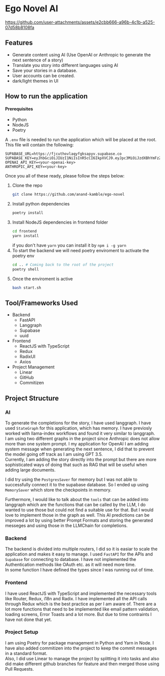 # Ego Novel AI

https://github.com/user-attachments/assets/e2cbb666-a96b-4c1b-a525-07d58b8108fa


## Features
- Generate content using AI (Use OpenAI or Anthropic to generate the next sentence of a story)
- Translate you story into different languages using AI
- Save your stories in a database.
- User accounts can be created.
- dark/light themes in UI

## How to run the application
#### Prerequisites
- Python
- NodeJS
- Poetry

A `.env` file is needed to run the application which will be placed at the root. This file will contain the following:
```
SUPABASE_URL=https://fjcuthovlaqyfgksapyv.supabase.co
SUPABASE_KEY=eyJhbGciOiJIUzI1NiIsInR5cCI6IkpXVCJ9.eyJpc3MiOiJzdXBhYmFzZSIsInJlZiI6ImZqY3V0aG92bGFxeWZna3NhcHl2Iiwicm9sZSI6ImFub24iLCJpYXQiOjE3MzMzMjc4NDgsImV4cCI6MjA0ODkwMzg0OH0.3wJGqmca0TFjxdwToYgn59PAx5VG3nue3WLco4pF0ho
OPENAI_API_KEY=<your-openai-key>
ANTHROPIC_API_KEY=<your-key>
```

Once you all of these ready, please follow the steps below:

1. Clone the repo
   ```bash
   git clone https://github.com/anand-kamble/ego-novel
   ```
2. Install python dependencies
   ```bash
   poetry install
   ```
3. Install NodeJS dependencies in frontend folder
   ```bash
   cd frontend
   yarn install
   ```
   if you don't have `yarn` you can install it by `npm i -g yarn`
4. To start the backend we will need poetry enviroment to activate the poetry env
   ```bash
   cd .. # Coming back to the root of the project
   poetry shell
   ```
5. Once the enviroment is active
   ```bash
   bash start.sh
   ```

## Tool/Frameworks Used
- Backend
   - FastAPI
   - Langgraph
   - Supabase
   - uuid
- Frontend
  - ReactJS with TypeScript
  - Redux
  - RadixUI
  - Axios
- Project Management
  - Linear
  - GitHub
  - Commitizen


## Project Structure
### AI
To generate the completions for the story, I have used langgraph. I have used `StateGraph` for this application, which has memory. I have previosly worked with llama-index workflows and found it very similar to langgraph.  
I am using two different graphs in the project since Anthropic does not allow more than one system prompt. I my application for OpenAI I am adding system message when generating the next sentence, I did that to prevent the model going off track as I am using GPT 3.5.  
Currently, I am adding the story directly into the prompt but there are more sophisticated ways of doing that such as RAG that will be useful when adding large documents.  

I did try using the `PostgresSaver` for memory but I was not able to successfully connect it to the supabase database. So I ended up using `MemorySaver` which store the checkpoints in memory.  

Furthermore, I would like to talk about the `tools` that can be added into langgraph which are the functions that can be called by the LLM, I do wanted to use those but could not find a suitable use for that. But I would love to implement those in the graph as well.
This AI predictions can be improved a lot by using better Prompt Formats and storing the generated messeges and using those in the LLMChain for completions.

### Backend  
The backend is divided into multiple routers, I did so it is easiar to scale the application and makes it easy to manage. I used `FastAPI` for the APIs and `Supabase` for connecting to database. I have not implemented the Authentication methods like OAuth etc. as it will need more time.  
In some function I have defined the types since I was running out of time.

### Frontend 
I have used ReactJS with TypeScript and implemented the necessary tools like Router, Redux, i18n and Radix. I have implemented all the API calls through Redux which is the best practice as per I am aware of. There are a lot more functions that need to be implemented like email pattern validation, loading screens, Error Toasts and a lot more. But due to time contraints I have not done that yet. 

### Project Setup
I am using Poetry for package management in Python and Yarn in Node. I have also added commitizen into the project to keep the commit messages in a standard format.  
Also, I did use Linear to manage the project by splitting it into tasks and also did make different github branches for feature and then merged those using Pull Requests.
